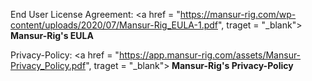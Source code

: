 End User License Agreement: <a href = "https://mansur-rig.com/wp-content/uploads/2020/07/Mansur-Rig_EULA-1.pdf", traget = "_blank"><b> Mansur-Rig's EULA </b></a>

Privacy-Policy: <a href = "https://app.mansur-rig.com/assets/Mansur-Privacy_Policy.pdf", traget = "_blank"><b> Mansur-Rig's Privacy-Policy </b></a>